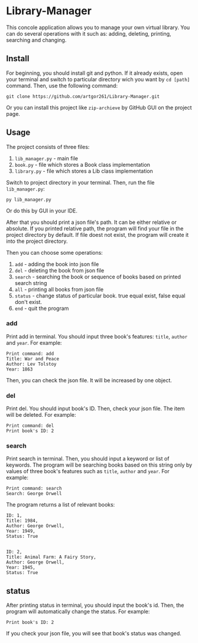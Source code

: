 # Library-Manager

This concole application allows you to manage your own virtual library. You can do several operations with it such as: adding, deleting, printing, searching and changing.

## Install

For beginning, you should install git and python. If it already exists, open your terminal and switch to particular directory wich you want by `cd [path]` command. Then, use the following command:

`git clone https://github.com/artgor261/Library-Manager.git`

Or you can install this project like `zip-archieve` by GitHub GUI on the project page.

## Usage

The project consists of three files: 

1. `lib_manager.py` - main file
2. `book.py` - file which stores a Book class implementation
3. `library.py` - file which stores a Lib class implementation

Switch to project directory in your terminal. Then, run the file `lib_manager.py`:

`py lib_manager.py`

Or do this by GUI in your IDE.

After that you should print a json file's path. It can be either relative or absolute. If you printed relative path, the program will find your file in the project directory by default. If file doest not exist, the program will create it into the project directory.

Then you can choose some operations:

1) `add` - adding the book into json file
2) `del` - deleting the book from json file
3) `search` - searching the book or sequence of books based on printed search string
4) `all` - printing all books from json file
5) `status` - change status of particular book. true equal exist, false equal don't exist.
6) `end` - quit the program

### add

Print add in terminal. You should input three book's features: `title`, `author` and `year`. For example:

```
Print command: add
Title: War and Peace
Author: Lev Tolstoy
Year: 1863
```

Then, you can check the json file. It will be increased by one object.

### del

Print del. You should input book's ID. Then, check your json file. The item will be deleted. For example:

```
Print command: del
Print book's ID: 2
```

### search

Print search in terminal. Then, you should input a keyword or list of keywords. The program will be searching books based on this string only by values of three book's features such as `title`, `author` and `year`. For example:

```
Print command: search
Search: George Orwell
```

The program returns a list of relevant books:

```
ID: 1,
Title: 1984,
Author: George Orwell,
Year: 1949,
Status: True


ID: 2,
Title: Animal Farm: A Fairy Story,
Author: George Orwell,
Year: 1945,
Status: True
```

## status

After printing status in terminal, you should input the book's id. Then, the program will automatically change the status. For example:

`Print book's ID: 2`

If you check your json file, you will see that book's status was changed.










